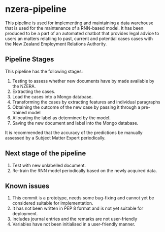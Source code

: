 # nzera-pipeline
This pipeline is used for implementing and maintaining a data warehouse that is used for the maintenance of a RNN-based model. It has been produced to be a part of an automated chatbot that provides legal advice to users an matters relatiing to past, current and potential cases cases with the New Zealand Employment Relations Authority.

## Pipeline Stages
This pipeline has the following stages:
1. Testing to assess whether new documents have by made available by the NZERA. 
2. Extracting the cases.
2. Load the cases into a Mongo database.
3. Transforming the cases by extracting features and individual paragraphs
4. Obtaining the outcome of the new case by passing it through a pre-trained model
5. Allocating the label as determined by the model.
6. Saving the new document and label into the Mongo database.

It is recommended that the accuracy of the predictions be manually assessed by a Subject Matter Expert periodically.

## Next stage of the pipeline
1. Test with new unlabelled document.
1. Re-train the RNN model periodically based on the newly acquired data.

## Known issues
1. This commit is a prototype, needs some bug-fixing and cannot yet be considered suitable for implementation.
2. It has not been written in PEP 8 format and is not yet suitable for deployment.
3. Includes journal entries and the remarks are not user-friendly
4. Variables have not been initialised in a user-friendly manner.

